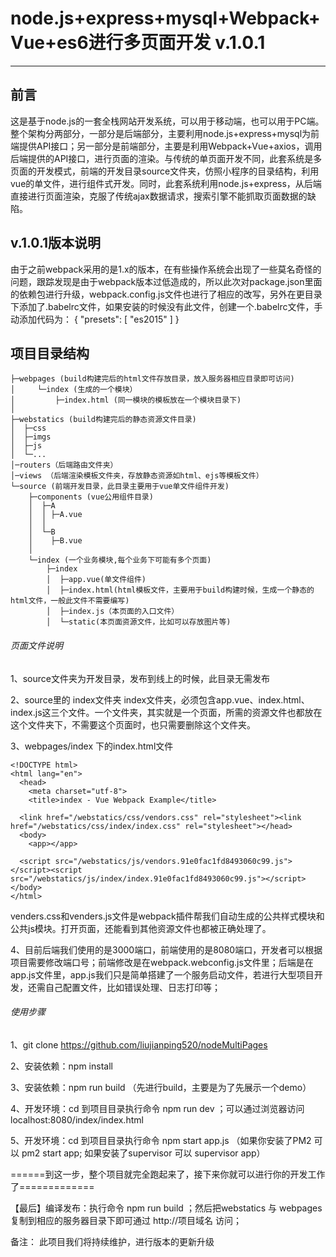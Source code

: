 # node.js+express+mysql+Webpack+Vue+es6进行多页面开发 v.1.0.1

---

## 前言
这是基于node.js的一套全栈网站开发系统，可以用于移动端，也可以用于PC端。整个架构分两部分，一部分是后端部分，主要利用node.js+express+mysql为前端提供API接口；另一部分是前端部分，主要是利用Webpack+Vue+axios，调用后端提供的API接口，进行页面的渲染。与传统的单页面开发不同，此套系统是多页面的开发模式，前端的开发目录source文件夹，仿照小程序的目录结构，利用vue的单文件，进行组件式开发。同时，此套系统利用node.js+express，从后端直接进行页面渲染，克服了传统ajax数据请求，搜索引擎不能抓取页面数据的缺陷。


## v.1.0.1版本说明
由于之前webpack采用的是1.x的版本，在有些操作系统会出现了一些莫名奇怪的问题，跟踪发现是由于webpack版本过低造成的，所以此次对package.json里面的依赖包进行升级，webpack.config.js文件也进行了相应的改写，另外在更目录下添加了.babelrc文件，如果安装的时候没有此文件，创建一个.babelrc文件，手动添加代码为：
{
  "presets": [
    "es2015"
  ]
}



## 项目目录结构

    ├─webpages (build构建完后的html文件存放目录，放入服务器相应目录即可访问)
    │     └─index (生成的一个模块）
    │         ├─index.html (同一模块的模板放在一个模块目录下)
    │        
    ├─webstatics (build构建完后的静态资源文件目录)
    │  ├─css
    │  ├─imgs
    │  ├─js
    │  └─...
    │─routers（后端路由文件夹）
    │─views （后端渲染模板文件夹，存放静态资源如html、ejs等模板文件）
    └─source (前端开发目录，此目录主要用于vue单文件组件开发)
        ├─components (vue公用组件目录)
        │  ├─A
        │  │ ├─A.vue
        │  │      
        │  └─B
        │    ├─B.vue
        │          
        └─index (一个业务模块,每个业务下可能有多个页面)
            ├─index
            │  ├─app.vue(单文件组件)
            │  ├─index.html(html模板文件，主要用于build构建时候，生成一个静态的html文件，一般此文件不需要编写)
            │  ├─index.js（本页面的入口文件）
            │  └─static(本页面资源文件，比如可以存放图片等)


###### 页面文件说明

1、source文件夹为开发目录，发布到线上的时候，此目录无需发布

2、source里的 index文件夹
index文件夹，必须包含app.vue、index.html、index.js这三个文件。一个文件夹，其实就是一个页面，所需的资源文件也都放在这个文件夹下，不需要这个页面时，也只需要删除这个文件夹。

3、webpages/index 下的index.html文件

```
<!DOCTYPE html>
<html lang="en">
  <head>
    <meta charset="utf-8">
    <title>index - Vue Webpack Example</title>
    
  <link href="/webstatics/css/vendors.css" rel="stylesheet"><link href="/webstatics/css/index/index.css" rel="stylesheet"></head>
  <body>
    <app></app>
    
  <script src="/webstatics/js/vendors.91e0fac1fd8493060c99.js"></script><script src="/webstatics/js/index/index.91e0fac1fd8493060c99.js"></script></body>
</html>

```

venders.css和venders.js文件是webpack插件帮我们自动生成的公共样式模块和公共js模块。打开页面，还能看到其他资源文件也都被正确处理了。

4、目前后端我们使用的是3000端口，前端使用的是8080端口，开发者可以根据项目需要修改端口号；前端修改是在webpack.webconfig.js文件里；后端是在app.js文件里，app.js我们只是简单搭建了一个服务启动文件，若进行大型项目开发，还需自己配置文件，比如错误处理、日志打印等；

###### 使用步骤
1、git clone https://github.com/liujianping520/nodeMultiPages

2、安装依赖：npm install

3、安装依赖：npm run build （先进行build，主要是为了先展示一个demo）

4、开发环境：cd 到项目目录执行命令 npm run dev ；可以通过浏览器访问 localhost:8080/index/index.html 

5、开发环境：cd 到项目目录执行命令 npm start app.js （如果你安装了PM2 可以 pm2 start app; 如果安装了supervisor 可以 supervisor app）

======到这一步，整个项目就完全跑起来了，接下来你就可以进行你的开发工作了=============

【最后】编译发布：执行命令 npm run build ；然后把webstatics 与 webpages复制到相应的服务器目录下即可通过 http://项目域名 访问；


备注：
此项目我们将持续维护，进行版本的更新升级

